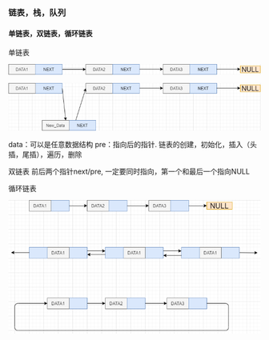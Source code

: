 ### 链表，栈，队列

#### 单链表，双链表，循环链表

单链表

![ZRJVrq](https://raw.githubusercontent.com/lixiang7610/Machine-learning-Revision/main/img/202207021148165.png)

![ZRJVrq](https://raw.githubusercontent.com/lixiang7610/Machine-learning-Revision/main/img/202207021148984.png)

data：可以是任意数据结构 
pre：指向后的指针.
链表的创建，初始化，插入（头插，尾插），遍历，删除

双链表
	前后两个指针next/pre, 一定要同时指向，第一个和最后一个指向NULL

循环链表

![vuUVJn](https://raw.githubusercontent.com/lixiang7610/Machine-learning-Revision/main/img/202207021149956.png)





